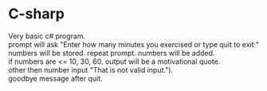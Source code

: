 # C-sharp
Very basic c# program. <br>
prompt will ask "Enter how many minutes you exercised or type quit to exit:"  <br>
numbers will be stored. repeat prompt. numbers will be added.  <br>
if numbers are <= 10, 30, 60. output will be a motivational quote.  <br>
other then number input "That is not valid input.").  <br>
goodbye message after quit.  <br>
